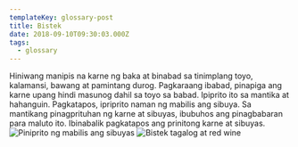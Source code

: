 ```yaml
---
templateKey: glossary-post
title: Bistek
date: 2018-09-10T09:30:03.000Z
tags:
  - glossary
---
```


Hiniwang manipis na karne ng baka at binabad sa tinimplang toyo, kalamansi, bawang at pamintang durog. Pagkaraang ibabad, pinapiga ang karne upang hindi masunog dahil sa toyo sa babad. Ipiprito ito sa mantika at hahanguin. Pagkatapos, ipriprito naman ng mabilis ang sibuya. Sa mantikang pinagprituhan ng karne at sibuyas, ibubuhos ang pinagbabaran para maluto ito. Ibinabalik pagkatapos ang prinitong karne at sibuyas.
![Piniprito ng mabilis ang sibuyas](/static/images/bistek-onion-rings.jpg?nf_resize=fit&w=960)
![Bistek tagalog at red wine](/static/images/ulam-bistek-tagalog.jpg?nf_resize=fit&w=960)
